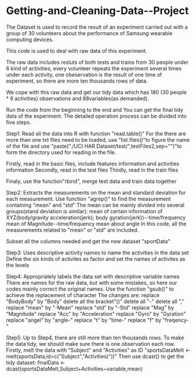 # Getting-and-Cleaning-Data--Project

The Dataset is used to record the result of an experiment carried out with a group of 30 volunteers about the performance of Samsung wearable computing devices.

This code is used to deal with raw data of this experiment.

The raw data includes resluts of both tests and trains from 30 people under 6 kind of activities, every volunteer repeats the experiment several times under each activity, one obeservation is the result of one time of experiment, so there are more ten thousands rows of data. 

We cope with this raw data and get our tidy data which has 180 (30 people * 6 activities) observations and 88variables(as demanded).

Run the code from the beginning to the end and You can get the final tidy data of the experiment.
The detailed operation process can be divided into five steps.

Step1:
Read all the data into R with function "read.table()"
For the there are more than one txt files need to be loaded, use "list.files()"to figure the name of the file and use "paste("./UCI HAR Dataset/test/",testFiles2,sep="")"to form the directory used for reading in the file.

Firstly, read in the basic files, include features information and activities information
Secondly, read in the test files
Thirdly, read in the train files

Finaly, use the function"rbind", merge test data and train data together


Step2:
Extracts the measurements on the mean and standard deviation for each measurement.
Use function "agrep()" to find the measurement containing "mean" and "std"
The mean can be mainly divided into several groups(stand deviation is similar):
  mean of certain information of XYZ(body/gravity acceleration(jerk); body gyration(jerk))--time/frequency
  mean of Magnitude--time/frequency
  mean about angle
In this code, all the measurements related to "mean" or "std" are included.

Subset all the columns needed and get the new dataset "sportData"

Step3:
Uses descriptive activity names to name the activities in the data set
Define the six kinds of activites as factor and set the names of activites as the levels


Step4:
Appropriately labels the data set with descriptive variable names
There are names for the raw data, but with some mistakes, so here our codes mainly correct the original names.
Use the function "gsub()" to achieve the replacement of character
The changes are:
  replace "BodyBody" by "Body"
  delete all the bracket"()"
  delete all "-"
  delete all ","
  replace "mean" by "-Mean"
  replace "std" by "-Std"
  replace "Mag" by "Magnitude"
  replace "Acc" by "Acceleration"
  replace "Gyro" by "Gyration"
  replace "angel" by "angle-"
  replace "t" by "time-"
  replace "f" by "freqency-"

Step5:
Up to Step4, there are still more than ten thousands rows. 
To make the data tidy, we should make sure there is one observation each row.
Firstly, melt the data with "Subject" and "Activities" as ID "sportsDataMelt <- melt(sportsData,id=c("Subject","Activities)"))"
Then use dcast() to get the tidy dataset:
finalData <- dcast(sportsDataMelt,Subject+Activities~variable,mean)
